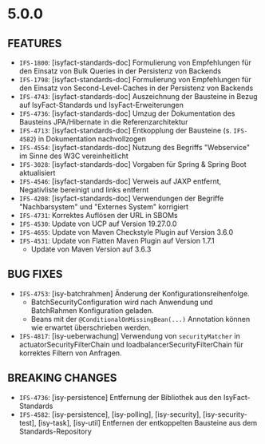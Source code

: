 # 5.0.0
## FEATURES
- `IFS-1800`: [isyfact-standards-doc] Formulierung von Empfehlungen für den Einsatz von Bulk Queries in der Persistenz von Backends
- `IFS-1798`: [isyfact-standards-doc] Formulierung von Empfehlungen für den Einsatz von Second-Level-Caches in der Persistenz von Backends
- `IFS-4743`: [isyfact-standards-doc] Auszeichnung der Bausteine in Bezug auf IsyFact-Standards und IsyFact-Erweiterungen
- `IFS-4736`: [isyfact-standards-doc] Umzug der Dokumentation des Bausteins JPA/Hibernate in die Referenzarchitektur
- `IFS-4713`: [isyfact-standards-doc] Entkopplung der Bausteine (s. `IFS-4582`) in Dokumentation nachvollzogen
- `IFS-4554`: [isyfact-standards-doc] Nutzung des Begriffs "Webservice" im Sinne des W3C vereinheitlicht
- `IFS-3028`: [isyfact-standards-doc] Vorgaben für Spring & Spring Boot aktualisiert
- `IFS-4546`: [isyfact-standards-doc] Verweis auf JAXP entfernt, Negativliste bereinigt und links entfernt
- `IFS-4208`: [isyfact-standards-doc] Verwendungen der Begriffe "Nachbarsystem" und "Externes System" korrigiert
- `IFS-4731`: Korrektes Auflösen der URL in SBOMs
- `IFS-4530`: Update von UCP auf Version 19.27.0.0
- `IFS-4655`: Update von Maven Checkstyle Plugin auf Version 3.6.0
- `IFS-4531`: Update von Flatten Maven Plugin auf Version 1.7.1
  * Update von Maven Version auf 3.6.3

## BUG FIXES
- `IFS-4753`: [isy-batchrahmen] Änderung der Konfigurationsreihenfolge.
  * BatchSecurityConfiguration wird nach Anwendung und BatchRahmen Konfiguration geladen.
  * Beans mit der `@ConditionalOnMissingBean(...)` Annotation können wie erwartet überschrieben werden.
- `IFS-4817`: [isy-ueberwachung] Verwendung von `securityMatcher` in actuatorSecurityFilterChain und loadbalancerSecurityFilterChain für korrektes Filtern von Anfragen.

## BREAKING CHANGES
- `IFS-4736`: [isy-persistence] Entfernung der Bibliothek aus den IsyFact-Standards
- `IFS-4582`: [isy-persistence], [isy-polling], [isy-security], [isy-security-test], [isy-task], [isy-util] Entfernen der entkoppelten Bausteine aus dem Standards-Repository
